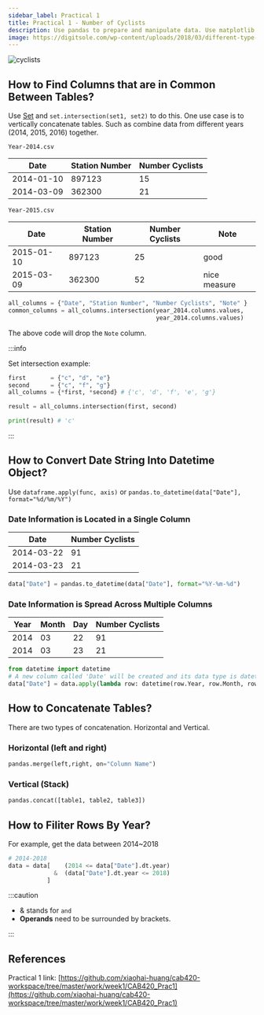 ```yaml
---
sidebar_label: Practical 1
title: Practical 1 - Number of Cyclists
description: Use pandas to prepare and manipulate data. Use matplotlib to visualize data. Use statsmodel to train a linear regression model, and improve the model by analysing its performance.
image: https://digitsole.com/wp-content/uploads/2018/03/different-type-cyclists.jpg
---
```


![cyclists](https://digitsole.com/wp-content/uploads/2018/03/different-type-cyclists.jpg)

## How to Find Columns that are in Common Between Tables?

Use [Set](https://www.w3schools.com/python/ref_set_intersection.asp) and `set.intersection(set1, set2)` to do this. One use case is to vertically concatenate tables. Such as combine data from different years (2014, 2015, 2016) together.

`Year-2014.csv`

| Date       | Station Number | Number Cyclists |
| ---------- | -------------- | --------------- |
| 2014-01-10 | 897123         | 15              |
| 2014-03-09 | 362300         | 21              |

`Year-2015.csv`

| Date       | Station Number | Number Cyclists | Note         |
| ---------- | -------------- | --------------- | ------------ |
| 2015-01-10 | 897123         | 25              | good         |
| 2015-03-09 | 362300         | 52              | nice measure |

```python
all_columns = {"Date", "Station Number", "Number Cyclists", "Note" }
common_columns = all_columns.intersection(year_2014.columns.values,
                                          year_2014.columns.values)
```

The above code will drop the `Note` column.

:::info

Set intersection example:

```python
first       = {"c", "d", "e"}
second      = {"c", "f", "g"}
all_columns = {*first, *second} # {'c', 'd', 'f', 'e', 'g'}

result = all_columns.intersection(first, second)

print(result) # 'c'
```

:::

## How to Convert Date String Into Datetime Object?

Use `dataframe.apply(func, axis)` or `pandas.to_datetime(data["Date"], format="%d/%m/%Y")`

### Date Information is Located in a Single Column

| Date       | Number Cyclists |
| ---------- | --------------- |
| 2014-03-22 | 91              |
| 2014-03-23 | 21              |

```python
data["Date"] = pandas.to_datetime(data["Date"], format="%Y-%m-%d")
```

### Date Information is Spread Across Multiple Columns

| Year | Month | Day | Number Cyclists |
| ---- | ----- | --- | --------------- |
| 2014 | 03    | 22  | 91              |
| 2014 | 03    | 23  | 21              |

```python
from datetime import datetime
# A new column called 'Date' will be created and its data type is datetime64
data["Date"] = data.apply(lambda row: datetime(row.Year, row.Month, row.Day), axis = 1)
```

## How to Concatenate Tables?

There are two types of concatenation. Horizontal and Vertical.

### Horizontal (left and right)

```python
pandas.merge(left,right, on="Column Name")
```

### Vertical (Stack)

```python
pandas.concat([table1, table2, table3])
```

## How to Filiter Rows By Year?

For example, get the data between 2014~2018

```python
# 2014-2018
data = data[    (2014 <= data["Date"].dt.year)
             &  (data["Date"].dt.year <= 2018)
           ]
```

:::caution

- & stands for `and`
- **Operands** need to be surrounded by brackets.

:::

## References

Practical 1 link: [https://github.com/xiaohai-huang/cab420-workspace/tree/master/work/week1/CAB420_Prac1](https://github.com/xiaohai-huang/cab420-workspace/tree/master/work/week1/CAB420_Prac1)

